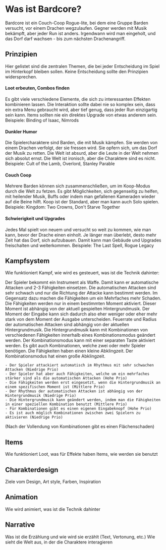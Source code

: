 # Was ist Bardcore?
Bardcore ist ein Couch-Coop Rogue-lite, bei dem eine Gruppe Barden versucht, vor einem Drachen wegzulaufen. Gegner werden mit Musik bekämpft, aber jeder Run ist anders. Irgendwann wird man eingeholt, und das Dorf darf wachsen - bis zum nächsten Drachenangriff.
## Prinzipien
Hier gelistet sind die zentralen Themen, die bei jeder Entscheidung im Spiel im Hinterkopf bleiben sollen. Keine Entscheidung sollte den Prinzipien widersprechen.
#### Loot erbeuten, Combos finden
Es gibt viele verschiedene Elemente, die sich zu interessanten Effekten kombinieren lassen. Die Interaktion sollte dabei nie so komplex sein, dass ein extra Menu gebraucht wird, aber tief genug, dass jeder Run einzigartig sein kann.
Items sollten nie ein direktes Upgrade von etwas anderem sein.
Beispiele: Binding of Isaac, Nimrods
#### Dunkler Humor
Die Spielercharaktere sind Barden, die mit Musik kämpfen. Sie werden von einem Drachen verfolgt, der sie fressen wird. Sie opfern sich, um das Dorf der Musik zu retten.
Die Welt ist absurd, aber die Leute in der Welt nehmen sich absolut ernst.
Die Welt ist ironisch, aber die Charaktere sind es nicht.
Beispiele: Cult of the Lamb, Overlord, Stanley Parable
#### Couch Coop
Mehrere Barden können sich zusammenschließen, um im Koop-Modus durch die Welt zu fetzen. Es gibt Möglichkeiten, sich gegenseitig zu helfen, mit heilender Musik, Buffs oder indem man gefallenen Kameraden wieder auf die Beine hilft.
Koop ist der Standard, aber man kann auch Solo spielen.
Beispiele: Kingdom: Two Crowns, Don't Starve Together
#### Schwierigkeit und Upgrades
Jedes Mal spielt von neuem und versucht so weit zu kommen, wie man kann, bevor der Drache einen einholt. Je länger man überlebt, desto mehr Zeit hat das Dorf, sich aufzubauen. Damit kann man Gebäude und Upgrades freischalten und weiterkommen.
Beispiele: The Last Spell, Rogue Legacy
## Kampfsystem
Wie funktioniert Kampf, wie wird es gesteuert, was ist die Technik dahinter:

Der Spieler bekommt ein Instrument als Waffe. Damit kann er automatische Attacken und 2-3 Fähigkeiten einsetzen. Die automatischen Attacken sind sehr schwach und nur die Richtung der Attacke kann bestimmt werden. Im Gegensatz dazu machen die Fähigkeiten um ein Mehrfaches mehr Schaden. Die Fähigkeiten werden nur in einem bestimmten Moment aktiviert. Dieser Moment ist abhängig von der aktuell gespielten Hintergrundmusik. Der Moment der Eingabe kann sich dadurch also eher weniger oder eher mehr stark von dem Moment der Ausgabe unterscheiden. Feuerrate und Radius der automatischen Attacken sind abhängig von der aktuellen Hintergrundmusik. Die Hintergrundmusik kann mit Kombinationen von verschiedenen Fähigkeiten innerhalb eines Kombinationsmodus geändert werden. Der Kombinationsmodus kann mit einer separaten Taste aktiviert werden. Es gibt auch Kombinationen, welche zwei oder mehr Spieler benötigen. Die Fähigkeiten haben einen kleine Abklingzeit. Der Kombinationsmodus hat einen große Abklingzeit.

	- Der Spieler attackiert automatisch im Rhythmus mit sehr schwachen Attacken (Niedrige Prio)
	- Der Spieler hat aber auch Fähigkeiten, welche um ein mehrfaches stärker sind als die automatischen Attacken (Hohe Prio)
	- Die Fähigkeiten werden erst eingesetzt, wenn die Hintergrundmusik an einem spezifischen Moment ist (Mittlere Prio)
	- Der Rhythmus der automatischen Attacken ist abhängig von der Hintergrundmusik (Niedrige Prio)
	- Die Hintergrundmusik kann geändert werden, indem man die Fähigkeiten in einer speziellen Kombination benutzt (Mittlere Prio)
	- Für Kombinationen gibt es einen eigenen Eingabeknopf (Hohe Prio)
	- Es ist auch möglich Kombinationen zwischen zwei Spielern zu aktivieren (Niedrige Prio)
(Nach der Vollendung von Kombinationen gibt es einen Flächenschaden)

## Items
Wie funktioniert Loot, was für Effekte haben Items, wie werden sie benutzt
## Charakterdesign
Ziele vom Design, Art style, Farben, Inspiration
## Animation
Wie wird animiert, was ist die Technik dahinter
## Narrative
Was ist die Erzählung und wie wird sie erzählt (Text, Vertonung, etc.)
Wie sieht die Welt aus, in der die Charaktere interagieren
